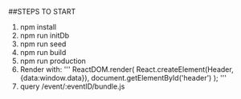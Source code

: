 ##STEPS TO START

1. npm install
2. npm run initDb
3. npm run seed
4. npm run build
5. npm run production
6. Render with:
'''
    ReactDOM.render(
        React.createElement(Header, {data:window.data}),
        document.getElementById('header')
      );
'''
7. query /event/:eventID/bundle.js